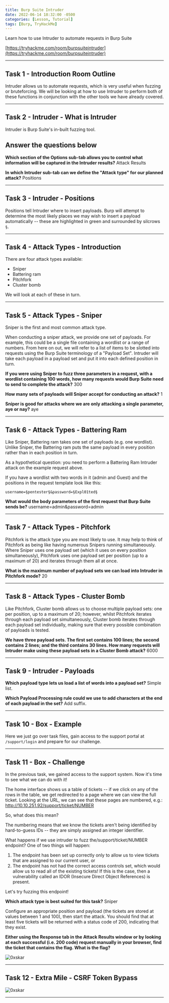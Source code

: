 ```yaml
---
title: Burp Suite Intruder
date: 2022-06-14 18:32:00 -0500
categories: [Lesson, Tutorial]
tags: [Burp, TryHackMe]
---
```


Learn how to use Intruder to automate requests in Burp Suite

[https://tryhackme.com/room/burpsuiteintruder](https://tryhackme.com/room/burpsuiteintruder)

* * *

## Task 1 - Introduction Room Outline 

Intruder allows us to automate requests, which is very useful when fuzzing or bruteforcing. We will be looking at how to use Intruder to perform both of these functions in conjunction with the other tools we have already covered.

* * * 

## Task 2 - Intruder - What is Intruder

Intruder is Burp Suite's in-built fuzzing tool.

##   Answer the questions below

**Which section of the Options sub-tab allows you to control what information will be captured in the Intruder results?** Attack Results

**In which Intruder sub-tab can we define the "Attack type" for our planned attack?** Positions

* * *

## Task 3 - Intruder - Positions 

Positions tell Intruder where to insert payloads. Burp will attempt to determine the most likely places we may wish to insert a payload automatically -- these are highlighted in green and surrounded by silcrows ``§``.

* * * 

## Task 4 - Attack Types - Introduction 

There are four attack types available:

   - Sniper
   - Battering ram
   - Pitchfork
   - Cluster bomb

We will look at each of these in turn.

* * * 

## Task 5 - Attack Types - Sniper 

Sniper is the first and most common attack type.

When conducting a sniper attack, we provide one set of payloads. For example, this could be a single file containing a wordlist or a range of numbers. From here on out, we will refer to a list of items to be slotted into requests using the Burp Suite terminology of a "Payload Set". Intruder will take each payload in a payload set and put it into each defined position in turn.

**If you were using Sniper to fuzz three parameters in a request, with a wordlist containing 100 words, how many requests would Burp Suite need to send to complete the attack?** 300

**How many sets of payloads will Sniper accept for conducting an attack?** 1

**Sniper is good for attacks where we are only attacking a single parameter, aye or nay?** aye

* * *

## Task 6 - Attack Types - Battering Ram 

Like Sniper, Battering ram takes one set of payloads (e.g. one wordlist). Unlike Sniper, the Battering ram puts the same payload in every position rather than in each position in turn.

As a hypothetical question: you need to perform a Battering Ram Intruder attack on the example request above.

If you have a wordlist with two words in it (admin and Guest) and the positions in the request template look like this:

``username=§pentester§&password=§Expl01ted§``

**What would the body parameters of the first request that Burp Suite sends be?** username=admin&password=admin

* * * 

## Task 7 - Attack Types - Pitchfork 

Pitchfork is the attack type you are most likely to use. It may help to think of Pitchfork as being like having numerous Snipers running simultaneously. Where Sniper uses one payload set (which it uses on every position simultaneously), Pitchfork uses one payload set per position (up to a maximum of 20) and iterates through them all at once.

**What is the maximum number of payload sets we can load into Intruder in Pitchfork mode?** 20

* * * 

## Task 8 - Attack Types - Cluster Bomb

Like Pitchfork, Cluster bomb allows us to choose multiple payload sets: one per position, up to a maximum of 20; however, whilst Pitchfork iterates through each payload set simultaneously, Cluster bomb iterates through each payload set individually, making sure that every possible combination of payloads is tested.

**We have three payload sets. The first set contains 100 lines; the second contains 2 lines; and the third contains 30 lines. How many requests will Intruder make using these payload sets in a Cluster Bomb attack?** 6000

* * * 

## Task 9 - Intruder - Payloads

**Which payload type lets us load a list of words into a payload set?** Simple list.

**Which Payload Processing rule could we use to add characters at the end of each payload in the set?** Add suffix.

* * * 

## Task 10 - Box - Example

Here we just go over task files, gain access to the support portal at ``/support/login`` and prepare for our challenge.

* * * 

## Task 11 - Box - Challenge 

In the previous task, we gained access to the support system. Now it's time to see what we can do with it!

The home interface shows us a table of tickets -- if we click on any of the rows in the table, we get redirected to a page where we can view the full ticket. Looking at the URL, we can see that these pages are numbered, e.g.:
http://10.10.251.92/support/ticket/NUMBER

So, what does this mean?

The numbering means that we know the tickets aren't being identified by hard-to-guess IDs -- they are simply assigned an integer identifier.

What happens if we use intruder to fuzz the/support/ticket/NUMBER  endpoint? One of two things will happen:

   1. The endpoint has been set up correctly only to allow us to view tickets that are assigned to our current user, or
   2. The endpoint has not had the correct access controls set, which would allow us to read all of the existing tickets! If this is the case, then a vulnerability called an IDOR (Insecure Direct Object References) is present.

Let's try fuzzing this endpoint!

**Which attack type is best suited for this task?** Sniper

Configure an appropriate position and payload (the tickets are stored at values between 1 and 100), then start the attack. You should find that at least five tickets will be returned with a status code of 200, indicating that they exist.

**Either using the Response tab in the Attack Results window or by looking at each successful (i.e. 200 code) request manually in your browser, find the ticket that contains the flag. What is the flag?**

![0xskar](/assets/burpsuiteintruder1.png)

* * *

## Task 12 - Extra Mile - CSRF Token Bypass 

![0xskar](/assets/burpsuiteintruder2.png)

* * *










